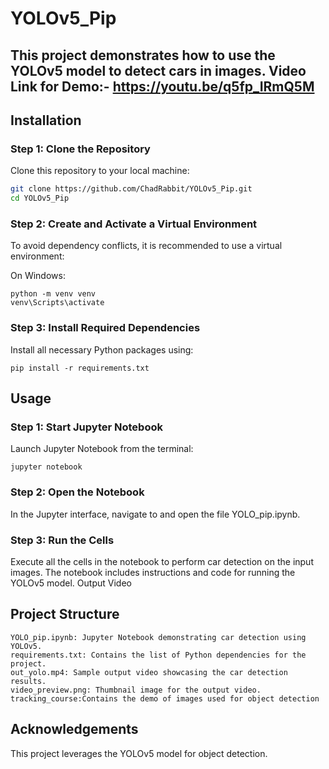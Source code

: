 # YOLOv5_Pip
This project demonstrates how to use the YOLOv5 model to detect cars in images.
Video Link for Demo:- https://youtu.be/q5fp_IRmQ5M
---

## Installation

### Step 1: Clone the Repository

Clone this repository to your local machine:

```bash
git clone https://github.com/ChadRabbit/YOLOv5_Pip.git
cd YOLOv5_Pip
```
### Step 2: Create and Activate a Virtual Environment

To avoid dependency conflicts, it is recommended to use a virtual environment:

On Windows:

    python -m venv venv
    venv\Scripts\activate

### Step 3: Install Required Dependencies

Install all necessary Python packages using:
```
pip install -r requirements.txt
```

## Usage
### Step 1: Start Jupyter Notebook

Launch Jupyter Notebook from the terminal:
```
jupyter notebook
```
### Step 2: Open the Notebook

In the Jupyter interface, navigate to and open the file YOLO_pip.ipynb.
### Step 3: Run the Cells

Execute all the cells in the notebook to perform car detection on the input images. The notebook includes instructions and code for running the YOLOv5 model.
Output Video


##  Project Structure

    YOLO_pip.ipynb: Jupyter Notebook demonstrating car detection using YOLOv5.
    requirements.txt: Contains the list of Python dependencies for the project.
    out_yolo.mp4: Sample output video showcasing the car detection results.
    video_preview.png: Thumbnail image for the output video.
    tracking_course:Contains the demo of images used for object detection

## Acknowledgements

This project leverages the YOLOv5 model for object detection.

